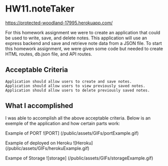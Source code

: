 # HW11.noteTaker


https://protected-woodland-17995.herokuapp.com/

For this homework assignment we were to create an application that could be used to write, save, and delete notes.  This application will use an express backend and save and retrieve note data from a JSON file.  To start this homework assignment, we were given some code but needed to create HTML routes, db.json file, and API routes.


## Acceptable Criteria
```
Application should allow users to create and save notes.
Application should allow users to view previously saved notes.
Application should allow users to delete previously saved notes.
```

## What I accomplished

I was able to accomplish all the above acceptable criteria.  Below is an exemple of the application and how certain parts work:

Example of PORT
![PORT] (/public/assets/GIFs/portExample.gif)

Example of deployed on Heroku
![Heroku] (/public/assets/GIFs/herokuExample.gif)

Exampe of Storage
![storage] (/public/assets/GIFs/storageExample.gif)

